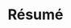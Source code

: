 ---
layout: cv
permalink: /cv/
title: Résumé
nav: true
nav_order: 2
cv_pdf: 
description: 
toc:
 sidebar: left
---